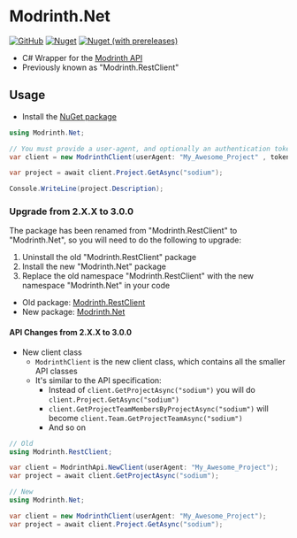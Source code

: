 # Modrinth.Net
[![GitHub](https://img.shields.io/github/license/Zechiax/Modrinth.Net?style=for-the-badge)](https://github.com/Zechiax/Modrinth.Net)
[![Nuget](https://img.shields.io/nuget/v/Modrinth.Net?style=for-the-badge)](https://www.nuget.org/packages/Modrinth.Net) 
[![Nuget (with prereleases)](https://img.shields.io/nuget/vpre/Modrinth.Net?label=NuGet%20Pre-release&style=for-the-badge)](https://www.nuget.org/packages/Modrinth.Net)


- C# Wrapper for the [Modrinth API](https://docs.modrinth.com/api-spec/)
- Previously known as "Modrinth.RestClient"

## Usage

- Install the [NuGet package](https://www.nuget.org/packages/Modrinth.Net)

```csharp
using Modrinth.Net;

// You must provide a user-agent, and optionally an authentication token if you wish to access authenticated API endpoints
var client = new ModrinthClient(userAgent: "My_Awesome_Project" , token: "Your_Authentication_Token");

var project = await client.Project.GetAsync("sodium");

Console.WriteLine(project.Description);
```

### Upgrade from 2.X.X to 3.0.0

The package has been renamed from "Modrinth.RestClient" to "Modrinth.Net", so you will need to do the following to upgrade:

1. Uninstall the old "Modrinth.RestClient" package
2. Install the new "Modrinth.Net" package
3. Replace the old namespace "Modrinth.RestClient" with the new namespace "Modrinth.Net" in your code

- Old package: [Modrinth.RestClient](https://www.nuget.org/packages/Modrinth.RestClient)
- New package: [Modrinth.Net](https://www.nuget.org/packages/Modrinth.Net)

#### API Changes from 2.X.X to 3.0.0
- New client class
  - `ModrinthClient` is the new client class, which contains all the smaller API classes
  - It's similar to the API specification:
    - Instead of `client.GetProjectAsync("sodium")` you will do `client.Project.GetAsync("sodium")`
    - `client.GetProjectTeamMembersByProjectAsync("sodium")` will become `client.Team.GetProjectTeamAsync("sodium")`
    - And so on

```csharp
// Old
using Modrinth.RestClient;

var client = ModrinthApi.NewClient(userAgent: "My_Awesome_Project");
var project = await client.GetProjectAsync("sodium");

// New
using Modrinth.Net;

var client = new ModrinthClient(userAgent: "My_Awesome_Project");
var project = await client.Project.GetAsync("sodium");
```